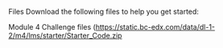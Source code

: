 Files
Download the following files to help you get started:

Module 4 Challenge files (https://static.bc-edx.com/data/dl-1-2/m4/lms/starter/Starter_Code.zip